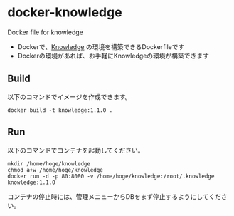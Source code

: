 # docker-knowledge
Docker file for knowledge

- Dockerで、[Knowledge](https://github.com/support-project/knowledge) の環境を構築できるDockerfileです
- Dockerの環境があれば、お手軽にKnowledgeの環境が構築できます

## Build

以下のコマンドでイメージを作成できます。

    docker build -t knowledge:1.1.0 .

## Run

以下のコマンドでコンテナを起動してください。

    mkdir /home/hoge/knowledge
    chmod a+w /home/hoge/knowledge
    docker run -d -p 80:8080 -v /home/hoge/knowledge:/root/.knowledge knowledge:1.1.0

コンテナの停止時には、管理メニューからDBをまず停止するようにしてください。
